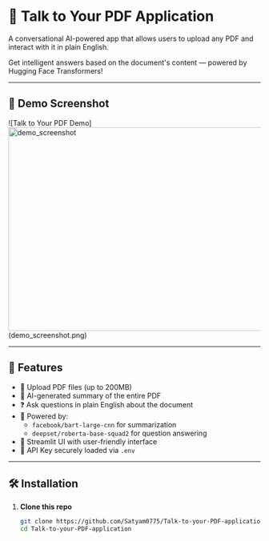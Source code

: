 # 🧠 Talk to Your PDF Application

A conversational AI-powered app that allows users to upload any PDF and interact with it in plain English.

Get intelligent answers based on the document's content — powered by Hugging Face Transformers!

---

## 📸 Demo Screenshot

![Talk to Your PDF Demo]<img width="956" height="407" alt="demo_screenshot" src="https://github.com/user-attachments/assets/52a84f1a-9505-40e4-a69f-d0f10823756e" />
(demo_screenshot.png)

---

## 🚀 Features

- 📁 Upload PDF files (up to 200MB)
- 📝 AI-generated summary of the entire PDF
- ❓ Ask questions in plain English about the document
- 🤖 Powered by:
  - `facebook/bart-large-cnn` for summarization
  - `deepset/roberta-base-squad2` for question answering
- 💬 Streamlit UI with user-friendly interface
- 🔐 API Key securely loaded via `.env`

---

## 🛠️ Installation

1. **Clone this repo**  
   ```bash
   git clone https://github.com/Satyam0775/Talk-to-your-PDF-application.git
   cd Talk-to-your-PDF-application

